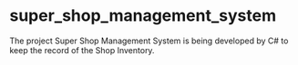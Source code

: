 # super_shop_management_system
The project Super Shop Management System is being developed by C# to keep the record of the Shop Inventory.
